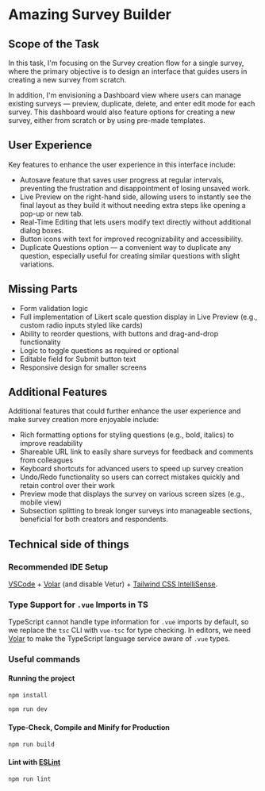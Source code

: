 # Amazing Survey Builder

## Scope of the Task

In this task, I'm focusing on the Survey creation flow for a single survey, where the primary objective is to design an interface that guides users in creating a new survey from scratch.

In addition, I'm envisioning a Dashboard view where users can manage existing surveys — preview, duplicate, delete, and enter edit mode for each survey. This dashboard would also feature options for creating a new survey, either from scratch or by using pre-made templates.

## User Experience

Key features to enhance the user experience in this interface include:

- Autosave feature that saves user progress at regular intervals, preventing the frustration and disappointment of losing unsaved work.
- Live Preview on the right-hand side, allowing users to instantly see the final layout as they build it without needing extra steps like opening a pop-up or new tab.
- Real-Time Editing that lets users modify text directly without additional dialog boxes.
- Button icons with text for improved recognizability and accessibility.
- Duplicate Questions option — a convenient way to duplicate any question, especially useful for creating similar questions with slight variations.

## Missing Parts

- Form validation logic
- Full implementation of Likert scale question display in Live Preview (e.g., custom radio inputs styled like cards)
- Ability to reorder questions, with buttons and drag-and-drop functionality
- Logic to toggle questions as required or optional
- Editable field for Submit button text
- Responsive design for smaller screens

## Additional Features

Additional features that could further enhance the user experience and make survey creation more enjoyable include:

- Rich formatting options for styling questions (e.g., bold, italics) to improve readability
- Shareable URL link to easily share surveys for feedback and comments from colleagues
- Keyboard shortcuts for advanced users to speed up survey creation
- Undo/Redo functionality so users can correct mistakes quickly and retain control over their work
- Preview mode that displays the survey on various screen sizes (e.g., mobile view)
- Subsection splitting to break longer surveys into manageable sections, beneficial for both creators and respondents.

## Technical side of things

### Recommended IDE Setup

[VSCode](https://code.visualstudio.com/) + [Volar](https://marketplace.visualstudio.com/items?itemName=Vue.volar) (and disable Vetur) + [Tailwind CSS IntelliSense](https://marketplace.visualstudio.com/items?itemName=bradlc.vscode-tailwindcss).

### Type Support for `.vue` Imports in TS

TypeScript cannot handle type information for `.vue` imports by default, so we replace the `tsc` CLI with `vue-tsc` for type checking. In editors, we need [Volar](https://marketplace.visualstudio.com/items?itemName=Vue.volar) to make the TypeScript language service aware of `.vue` types.

### Useful commands

#### Running the project

```sh
npm install
```

```sh
npm run dev
```

#### Type-Check, Compile and Minify for Production

```sh
npm run build
```

#### Lint with [ESLint](https://eslint.org/)

```sh
npm run lint
```
